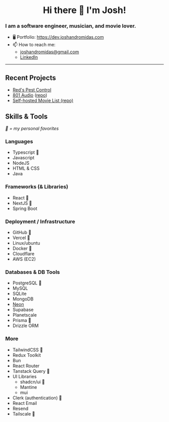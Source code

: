 <h1 align="center"> Hi there 👋 I'm Josh! </h1>

### I am a software engineer, musician, and movie lover.

<!-- - 💻 Software Engineer at [TakeHomes](https://takehomes.com) -->
<!-- - 🔭 Check out my repos below! -->
<!-- - 💬 Ask me about my **home server** -->
- 🖥️ Portfolio: https://dev.joshandromidas.com
- 📫 How to reach me:
  - joshandromidas@gmail.com
  - [LinkedIn](https://www.linkedin.com/in/josh-andromidas/)
---

## Recent Projects
- [Red's Pest Control](https://callreds.com)
- [801 Audio](https://801audio.com) ([repo](https://github.com/andromidasj/801-audio))
- [Self-hosted Movie List (repo)](https://github.com/andromidasj/movie-list)

## Skills & Tools
_💚 = my personal favorites_

### Languages
- Typescript 💚
- Javascript
- NodeJS
- HTML & CSS
- Java

### Frameworks (& Libraries)
- React 💚
- NextJS 💚
- Spring Boot

### Deployment / Infrastructure
- GitHub 💚
- Vercel 💚
- Linux/ubuntu
- Docker 💚
- Cloudflare
- AWS (EC2)

### Databases & DB Tools
- PostgreSQL 💚
- MySQL
- SQLite
- MongoDB
- [Neon](neon.tech)
- Supabase
- Planetscale
- Prisma 💚
- Drizzle ORM

### More
- TailwindCSS 💚
- Redux Toolkit
- Bun
- React Router
- Tanstack Query 💚
- UI Libraries
  - shadcn/ui 💚
  - Mantine
  - mui
- Clerk (authentication) 💚
- React Email
- Resend
- Tailscale 💚
